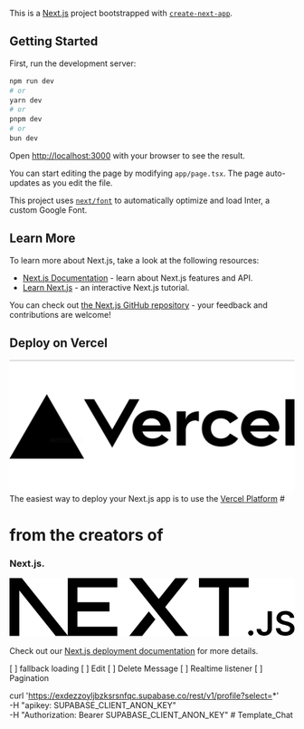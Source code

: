 This is a [Next.js](https://nextjs.org/) project bootstrapped with [`create-next-app`](https://github.com/vercel/next.js/tree/canary/packages/create-next-app).

## Getting Started

First, run the development server:

```bash
npm run dev
# or
yarn dev
# or
pnpm dev
# or
bun dev
```

Open [http://localhost:3000](http://localhost:3000) with your browser to see the result.

You can start editing the page by modifying `app/page.tsx`. The page auto-updates as you edit the file.

This project uses [`next/font`](https://nextjs.org/docs/basic-features/font-optimization) to automatically optimize and load Inter, a custom Google Font.

## Learn More

To learn more about Next.js, take a look at the following resources:

-   [Next.js Documentation](https://nextjs.org/docs) - learn about Next.js features and API.
-   [Learn Next.js](https://nextjs.org/learn) - an interactive Next.js tutorial.

You can check out [the Next.js GitHub repository](https://github.com/vercel/next.js/) - your feedback and contributions are welcome!

## Deploy on Vercel

![Screenshot](https://github.com/muhammd2refaat/Template_Chat/blob/925212e0b262587f053bc4fb735da24e0c4e220b/public/Vercel.PNG)
The easiest way to deploy your Next.js app is to use the [Vercel Platform](https://vercel.com/new?utm_medium=default-template&filter=next.js&utm_source=create-next-app&utm_campaign=create-next-app-readme) # 
# from the creators of 
### Next.js.

![Screenshot](https://github.com/muhammd2refaat/Template_Chat/blob/main/public/next.svg)

Check out our [Next.js deployment documentation](https://nextjs.org/docs/deployment) for more details.

[ ] fallback loading
[ ] Edit
[ ] Delete Message
[ ] Realtime listener
[ ] Pagination



curl 'https://exdezzoyljbzksrsnfqc.supabase.co/rest/v1/profile?select=*' \
-H "apikey: SUPABASE_CLIENT_ANON_KEY" \
-H "Authorization: Bearer SUPABASE_CLIENT_ANON_KEY"
          # Template_Chat

